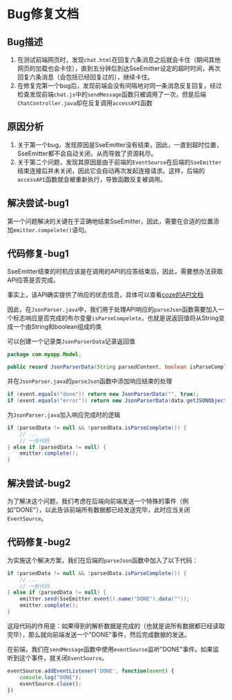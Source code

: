 # Bug修复文档


## Bug描述

1. 在测试前端网页时，发现`chat.html`在回复六条消息之后就会卡住（期间其他网页的加载也会卡住），直到五分钟后到达SseEmitter设定的超时时间，再次回复六条消息（会包括已经回复过的），继续卡住。
2. 在修复完第一个bug后，发现前端会没有间隔地对同一条消息反复回复，经过检查发现前端`chat.js`中的`sendMessage`函数只被调用了一次，但是后端`ChatController.java`却在反复调用`accessAPI`函数

## 原因分析
1. 关于第一个bug，发现原因是SseEmitter没有结束，因此，一直到超时位置，SseEmitter都不会自动关闭，从而导致了资源耗尽。
2. 关于第二个问题，发现其原因是由于前端的`EventSource`在后端的`SseEmitter`结束连接后并未关闭，因此它会自动再次发起连接请求。这样，后端的`accessAPI`函数就会被重新执行，导致函数反复被调用。

## 解决尝试-bug1
第一个问题解决的关键在于正确地结束SseEmitter，因此，需要在合适的位置添加`emitter.compelete()`语句。

## 代码修复-bug1
SseEmitter结束的时机应该是在调用的API的应答结束后，因此，需要想办法获取API应答是否完成。

事实上，该API确实提供了响应的状态信息，具体可以查看[coze的API文档](https://www.coze.com/docs/developer_guides/coze_api_overview?_lang=zh)

因此，在`JsonParser.java`中，我们用于处理API响应的`parseJson`函数需要加入一个标志响应是否完成的布尔变量`isParseCompelete`，也就是说返回值将从String变成一个由String和boolean组成的类

可以创建一个记录类`JsonParserData`记录返回值
```JsonParserData.java
package com.myapp.Model;

public record JsonParserData(String parsedContent, boolean isParseComplete) {}
```

并在`JsonParser.java`的`parseJson`函数中添加响应结束的处理
```JsonParser.java
if (event.equals("done")) return new JsonParserData("", true);
if (event.equals("error")) return new JsonParserData(data.getJSONObject("error_information").getString("err_msg") + "\n", true);
```

为`JsonParser.java`加入响应完成时的逻辑
```JsonParser.java
if (parsedData != null && !parsedData.isParseComplete()) {
    // ...
    // 一些代码
} else if (parsedData != null) {
    emitter.complete();
}
```

## 解决尝试-bug2
为了解决这个问题，我们考虑在后端向前端发送一个特殊的事件（例如"DONE"），以此告诉前端所有数据都已经发送完毕，此时应当关闭`EventSource`。

## 代码修复-bug2
为实施这个解决方案，我们在后端的`parseJson`函数中加入了以下代码：
```JsonParser.java
if (parsedData != null && !parsedData.isParseComplete()) {
    // ...
    // 一些代码
} else if (parsedData != null) {
    emitter.send(SseEmitter.event().name("DONE").data(""));
    emitter.complete();
}
```
这段代码的作用是：如果得到的解析数据是完成的（也就是说所有数据都已经读取完毕），那么就向前端发送一个"DONE"事件，然后完成数据的发送。

在前端，我们在`sendMessage`函数中使用`eventSource`监听"DONE"事件。如果监听到这个事件，就关闭`EventSource`。
```chat.js
eventSource.addEventListener('DONE', function(event) {
    console.log("DONE");
    eventSource.close();
})
```
